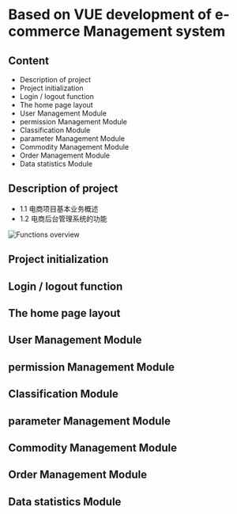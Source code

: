 # Based on VUE development of e-commerce Management system



## Content

+ Description of project
+ Project initialization
+ Login / logout function
+ The home page layout
+ User Management Module
+ permission Management Module
+ Classification Module
+ parameter Management Module
+ Commodity Management Module
+ Order Management Module
+ Data statistics Module

## Description of project
- 1.1 电商项目基本业务概述
- 1.2 电商后台管理系统的功能

![Functions overview](./images/Functions-overview)

## Project initialization
## Login / logout function
## The home page layout
## User Management Module
## permission Management Module
## Classification Module
## parameter Management Module
## Commodity Management Module
## Order Management Module
## Data statistics Module
